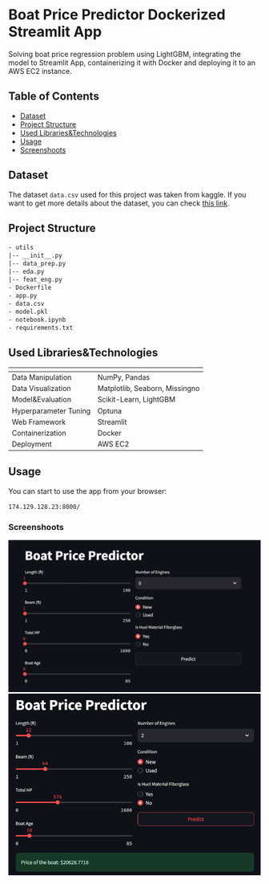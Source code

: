 # Boat Price Predictor Dockerized Streamlit App

Solving boat price regression problem using LightGBM, integrating the model to Streamlit App, containerizing it with Docker and deploying it to an AWS EC2 instance.

## Table of Contents
- [Dataset](#dataset)
- [Project Structure](#project-structure)
- [Used Libraries&Technologies](#used-librariestechnologies)
- [Usage](#usage)
- [Screenshoots](#screenshoots)

## Dataset
The dataset `data.csv` used for this project was taken from kaggle. If you want to get more details about the dataset, you can check [this link](https://www.kaggle.com/datasets/mexwell/boat-price-prediction/data).

## Project Structure

    - utils
    |-- __init__.py
    |-- data_prep.py
    |-- eda.py
    |-- feat_eng.py
    - Dockerfile
    - app.py
    - data.csv
    - model.pkl
    - notebook.ipynb
    - requirements.txt

## Used Libraries&Technologies
| <!-- -->              | <!-- -->                       |
|-----------------------|--------------------------------|
| Data Manipulation     | NumPy, Pandas                  |
| Data Visualization    | Matplotlib, Seaborn, Missingno |
| Model&Evaluation      | Scikit-Learn, LightGBM         |
| Hyperparameter Tuning | Optuna                         |
| Web Framework         | Streamlit                      |
| Containerization      | Docker                         |
| Deployment            | AWS EC2                        |

## Usage
You can start to use the app from your browser:

    174.129.128.23:8000/

### Screenshoots
![1.png](1.png)
![2.png](2.png)
